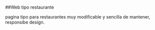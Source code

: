 ##Web tipo restaurante

pagina tipo para restaurantes muy modificable y sencilla de mantener, responsibe design.